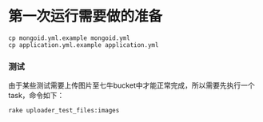 # 第一次运行需要做的准备
```
cp mongoid.yml.example mongoid.yml
cp application.yml.example application.yml
```

### 测试
由于某些测试需要上传图片至七牛bucket中才能正常完成，所以需要先执行一个task，命令如下：
```
rake uploader_test_files:images
```
